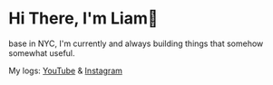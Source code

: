 <h1>Hi There, I'm Liam👋</h1>
<p>base in NYC, I'm currently and always building things that somehow somewhat useful.</p>
<p>My logs: <a href="https://www.youtube.com/@irrssue">YouTube</a> & <a href="https://www.instagram.com/irrssue">Instagram</a> </p>
